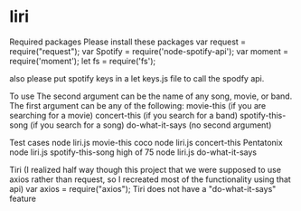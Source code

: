 # liri

Required packages
Please install these packages
var request = require("request");
var Spotify = require('node-spotify-api');
var moment = require('moment');
let fs = require('fs');

also please put spotify keys in a let keys.js file to call the spodfy api.


To use
  The second argument can be the name of any song, movie, or  band.
  The first argument can be any of the following:
    movie-this (if you are searching for a movie)
    concert-this (if you search for a band)
    spotify-this-song (if you search for a song)
    do-what-it-says (no second argument)

    
Test cases
  node liri.js movie-this coco 
  node liri.js concert-this Pentatonix 
  node liri.js spotify-this-song high of 75
  node liri.js do-what-it-says

Tiri
(I realized half way though this project that we were supposed to use axios rather than request, so I recreated most of the functionality using that api)
var axios = require("axios");
 Tiri does not have a "do-what-it-says" feature


